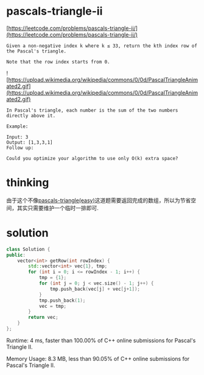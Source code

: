 # pascals-triangle-ii

[https://leetcode.com/problems/pascals-triangle-ii/](https://leetcode.com/problems/pascals-triangle-ii/)

```
Given a non-negative index k where k ≤ 33, return the kth index row of the Pascal's triangle.

Note that the row index starts from 0.
```
![https://upload.wikimedia.org/wikipedia/commons/0/0d/PascalTriangleAnimated2.gif](https://upload.wikimedia.org/wikipedia/commons/0/0d/PascalTriangleAnimated2.gif)
```
In Pascal's triangle, each number is the sum of the two numbers directly above it.

Example:

Input: 3
Output: [1,3,3,1]
Follow up:

Could you optimize your algorithm to use only O(k) extra space?
```

# thinking

由于这个不像[pascals-triangle(easy)](https://github.com/xuwenzhi/leetcode/blob/master/array/pascals-triangle.md)这道题需要返回完成的数组，所以为节省空间，其实只需要维护一个临时一排即可.

# solution

```c++
class Solution {
public:
    vector<int> getRow(int rowIndex) {
        std::vector<int> vec{1}, tmp;
        for (int i = 0; i <= rowIndex - 1; i++) {
            tmp = {1};
            for (int j = 0; j < vec.size() - 1; j++) {
                tmp.push_back(vec[j] + vec[j+1]);
            }
            tmp.push_back(1);
            vec = tmp;
        }
        return vec;
    }
};
```

Runtime: 4 ms, faster than 100.00% of C++ online submissions for Pascal's Triangle II.

Memory Usage: 8.3 MB, less than 90.05% of C++ online submissions for Pascal's Triangle II.
